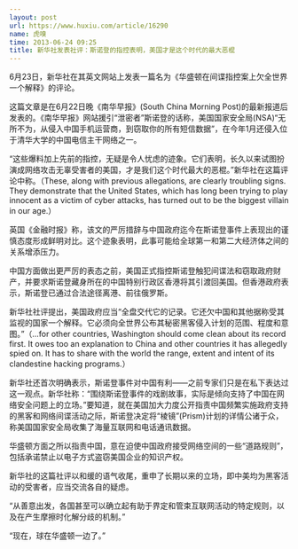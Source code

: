 ```yaml
---
layout: post
url: https://www.huxiu.com/article/16290
name: 虎嗅
time: 2013-06-24 09:25
title: 新华社发表社评：斯诺登的指控表明，美国才是这个时代的最大恶棍
---
```

6月23日，新华社在其英文网站上发表一篇名为《华盛顿在间谍指控案上欠全世界一个解释》的评论。

这篇文章是在6月22日晚《南华早报》(South China Morning Post)的最新报道后发表的。《南华早报》网站援引“泄密者”斯诺登的话称，美国国家安全局(NSA)“无所不为，从侵入中国手机运营商，到窃取你的所有短信数据”，在今年1月还侵入位于清华大学的中国电信主干网络之一。

“这些爆料加上先前的指控，无疑是令人忧虑的迹象。它们表明，长久以来试图扮演成网络攻击无辜受害者的美国，才是我们这个时代最大的恶棍。”新华社在这篇评论中称。（These, along with previous allegations, are clearly troubling signs. They demonstrate that the United States, which has long been trying to play innocent as a victim of cyber attacks, has turned out to be the biggest villain in our age.）

英国《金融时报》称，该文的严厉措辞与中国政府迄今在斯诺登事件上表现出的谨慎态度形成鲜明对比。这个迹象表明，此事可能给全球第一和第二大经济体之间的关系增添压力。

中国方面做出更严厉的表态之前，美国正式指控斯诺登触犯间谍法和窃取政府财产，并要求斯诺登藏身所在的中国特别行政区香港将其引渡回美国。但香港政府表示，斯诺登已通过合法途径离港、前往俄罗斯。

新华社社评提出，美国政府应当“全盘交代它的记录。它还欠中国和其他据称受其监视的国家一个解释。它必须向全世界公布其秘密黑客侵入计划的范围、程度和意图。”（...for other countries, Washington should come clean about its record first. It owes too an explanation to China and other countries it has allegedly spied on. It has to share with the world the range, extent and intent of its clandestine hacking programs.）

新华社还首次明确表示，斯诺登事件对中国有利——之前专家们只是在私下表达过这一观点。新华社称：“围绕斯诺登事件的戏剧故事，实际是倾向支持了中国在网络安全问题上的立场。”要知道，就在美国加大力度公开指责中国频繁实施政府支持的黑客和网络间谍活动之际，斯诺登决定将“棱镜”(Prism)计划的详情公诸于众，称美国国家安全局收集了海量互联网和电话通讯数据。

华盛顿方面之所以指责中国，意在迫使中国政府接受网络空间的一些“道路规则”，包括承诺禁止以电子方式盗窃美国企业的知识产权。

新华社的这篇社评以和缓的语气收尾，重申了长期以来的立场，即中美均为黑客活动的受害者，应当交流各自的疑虑。

“从善意出发，各国甚至可以确立起有助于界定和管束互联网活动的特定规则，以及在产生摩擦时化解分歧的机制。”

“现在，球在华盛顿一边了。”

